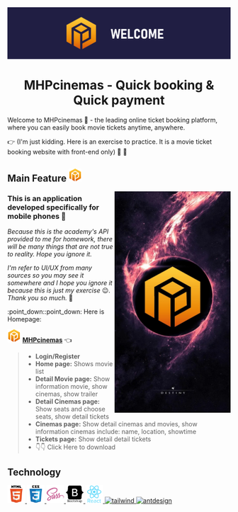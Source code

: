 <div class="image-container" style="text-align: center;">
  <img src="https://github.com/Phucmh98/Phucmh98/blob/main/git-banner-2.png" alt="logo" class="image"> 
</div>

<h1 align= "center">MHPcinemas - Quick booking & Quick payment</h1>

Welcome to MHPcinemas :wave: - the leading online ticket booking platform, where you can easily book movie tickets anytime, anywhere.

:point_right: (I'm just kidding. Here is an exercise to practice. It is a movie ticket booking website with front-end only) :zany_face: :zany_face:

## Main Feature <img src="https://github.com/Phucmh98/MHPcinemas/blob/master/src/assets/img/logo/logo_mhp.png" alt="(http://mhpcinemas.surge.sh/)" class="image" height="30">
<img align="right" src="https://github.com/Phucmh98/MHPcinemas/blob/master/public/img/Carousel/carousel_mobile_1.jpg" alt="logo" class="image" height="500"> 

### This is an application developed specifically for mobile phones :iphone:
*Because this is the academy's API provided to me for homework, there will be many things that are not true to reality. Hope you ignore it.*

*I'm refer to UI/UX from many sources so you may see it somewhere and I hope you ignore it because this is just my exercise* :wink:. *Thank you so much.* :sparkling_heart:

<div>
:point_down::point_down: Here is Homepage:
  
<img src="https://github.com/Phucmh98/MHPcinemas/blob/master/src/assets/img/logo/logo_mhp.png" alt="(http://mhpcinemas.surge.sh/)" class="image" height="30"> [**MHPcinemas**](http://mhpcinemas.surge.sh/) :point_left:  

> - **Login/Register**  
> - **Home page:** Shows movie list
> - **Detail Movie page:** Show information movie, show cinemas, show trailer
> - **Detail Cinemas page:** Show seats and choose seats, show detail tickets
> - **Cinemas page:** Show detail cinemas and movies, show information cinemas include: name, location, showtime
> - **Tickets page:** Show detail detail tickets
> - :point_down::point_down: Click Here to download
</div>

## Technology

<p align="left"> 
   <a href="https://www.w3.org/html/" target="_blank" rel="noreferrer"> <img src="https://raw.githubusercontent.com/devicons/devicon/master/icons/html5/html5-original-wordmark.svg" alt="html5" width="40" height="40"/> </a>
<a href="https://www.w3schools.com/css/" target="_blank" rel="noreferrer"> <img src="https://raw.githubusercontent.com/devicons/devicon/master/icons/css3/css3-original-wordmark.svg" alt="css3" width="40" height="40"/> </a>
<a href="https://sass-lang.com" target="_blank" rel="noreferrer"> <img src="https://raw.githubusercontent.com/devicons/devicon/master/icons/sass/sass-original.svg" alt="sass" width="40" height="40"/> </a>
<a href="https://getbootstrap.com" target="_blank" rel="noreferrer"> <img src="https://raw.githubusercontent.com/devicons/devicon/master/icons/bootstrap/bootstrap-plain-wordmark.svg" alt="bootstrap" width="40" height="40"/> </a>
<a href="https://reactjs.org/" target="_blank" rel="noreferrer"> <img src="https://raw.githubusercontent.com/devicons/devicon/master/icons/react/react-original-wordmark.svg" alt="react" width="40" height="40"/> </a>
   <a href="https://tailwindcss.com/" target="_blank" rel="noreferrer"> <img src="https://www.vectorlogo.zone/logos/tailwindcss/tailwindcss-icon.svg" alt="tailwind" width="40" height="40"/> </a>
   <a href="https://ant.design/" target="_blank" rel="noreferrer"> <img src="https://seeklogo.com/images/A/ant-design-logo-EAB6B3D5D9-seeklogo.com.png" alt="antdesign" width="40" height="40"/> </a>
</p>
